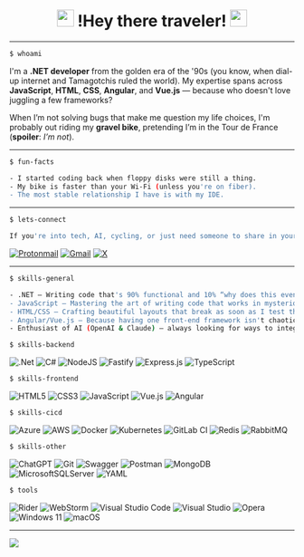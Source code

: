 <h1 align="center"> <img src="https://media.giphy.com/media/hvRJCLFzcasrR4ia7z/giphy.gif" width="30px"> !Hey there traveler! <img src="https://media.giphy.com/media/hvRJCLFzcasrR4ia7z/giphy.gif" width="30px"></h1>

---

```bash
$ whoami
```

I'm a **.NET developer** from the golden era of the '90s (you know, when dial-up internet and Tamagotchis ruled the world). My expertise spans across **JavaScript**, **HTML**, **CSS**, **Angular**, and **Vue.js** — because who doesn't love juggling a few frameworks?

When I’m not solving bugs that make me question my life choices, I'm probably out riding my **gravel bike**, pretending I’m in the Tour de France (**spoiler**: *I’m not*).

---

```bash
$ fun-facts
```

```bash
- I started coding back when floppy disks were still a thing.
- My bike is faster than your Wi-Fi (unless you're on fiber).
- The most stable relationship I have is with my IDE.
```

---

```bash
$ lets-connect
```

```bash
If you're into tech, AI, cycling, or just need someone to share in your debugging misery, hit me up! Let's build something awesome — or at least try to fix that one bug we've been avoiding.
```

<a href="mailto:politan@protonmail.com">![Protonmail](https://img.shields.io/badge/ProtonMail-8B89CC?style=for-the-badge&logo=protonmail&logoColor=white)</a> <a href="mailto:politan3@gmail.com">![Gmail](https://img.shields.io/badge/Gmail-D14836?style=for-the-badge&logo=gmail&logoColor=white)</a> <a href="https://x.com/politan3">![X](https://img.shields.io/badge/X-%23000000.svg?style=for-the-badge&logo=X&logoColor=white)</a>

---

```bash
$ skills-general
```

```bash
- .NET – Writing code that's 90% functional and 10% “why does this even work?”
- JavaScript – Mastering the art of writing code that works in mysterious ways (thanks, JS).
- HTML/CSS – Crafting beautiful layouts that break as soon as I test them on Internet Explorer.
- Angular/Vue.js – Because having one front-end framework isn't chaotic enough.
- Enthusiast of AI (OpenAI & Claude) – always looking for ways to integrate intelligent solutions into development.
```

```bash
$ skills-backend
```

![.Net](https://img.shields.io/badge/.NET-5C2D91?style=for-the-badge&logo=.net&logoColor=white) ![C#](https://img.shields.io/badge/c%23-%23239120.svg?style=for-the-badge&logo=csharp&logoColor=white) ![NodeJS](https://img.shields.io/badge/node.js-6DA55F?style=for-the-badge&logo=node.js&logoColor=white) ![Fastify](https://img.shields.io/badge/fastify-%23000000.svg?style=for-the-badge&logo=fastify&logoColor=white) ![Express.js](https://img.shields.io/badge/express.js-%23404d59.svg?style=for-the-badge&logo=express&logoColor=%2361DAFB) ![TypeScript](https://img.shields.io/badge/typescript-%23007ACC.svg?style=for-the-badge&logo=typescript&logoColor=white)

```bash
$ skills-frontend
```

![HTML5](https://img.shields.io/badge/html5-%23E34F26.svg?style=for-the-badge&logo=html5&logoColor=white) ![CSS3](https://img.shields.io/badge/css3-%231572B6.svg?style=for-the-badge&logo=css3&logoColor=white) ![JavaScript](https://img.shields.io/badge/javascript-%23323330.svg?style=for-the-badge&logo=javascript&logoColor=%23F7DF1E) ![Vue.js](https://img.shields.io/badge/vuejs-%2335495e.svg?style=for-the-badge&logo=vuedotjs&logoColor=%234FC08D) ![Angular](https://img.shields.io/badge/angular-%23DD0031.svg?style=for-the-badge&logo=angular&logoColor=white) 

```bash
$ skills-cicd
```

![Azure](https://img.shields.io/badge/azure-%230072C6.svg?style=for-the-badge&logo=microsoftazure&logoColor=white) ![AWS](https://img.shields.io/badge/AWS-%23FF9900.svg?style=for-the-badge&logo=amazon-aws&logoColor=white) ![Docker](https://img.shields.io/badge/docker-%230db7ed.svg?style=for-the-badge&logo=docker&logoColor=white) ![Kubernetes](https://img.shields.io/badge/kubernetes-%23326ce5.svg?style=for-the-badge&logo=kubernetes&logoColor=white)  ![GitLab CI](https://img.shields.io/badge/gitlab%20ci-%23181717.svg?style=for-the-badge&logo=gitlab&logoColor=white) ![Redis](https://img.shields.io/badge/redis-%23DD0031.svg?style=for-the-badge&logo=redis&logoColor=white) ![RabbitMQ](https://img.shields.io/badge/Rabbitmq-FF6600?style=for-the-badge&logo=rabbitmq&logoColor=white)


```bash
$ skills-other
```

![ChatGPT](https://img.shields.io/badge/chatGPT-74aa9c?style=for-the-badge&logo=openai&logoColor=white) ![Git](https://img.shields.io/badge/git-%23F05033.svg?style=for-the-badge&logo=git&logoColor=white) ![Swagger](https://img.shields.io/badge/-Swagger-%23Clojure?style=for-the-badge&logo=swagger&logoColor=white) ![Postman](https://img.shields.io/badge/Postman-FF6C37?style=for-the-badge&logo=postman&logoColor=white) ![MongoDB](https://img.shields.io/badge/MongoDB-%234ea94b.svg?style=for-the-badge&logo=mongodb&logoColor=white) ![MicrosoftSQLServer](https://img.shields.io/badge/Microsoft%20SQL%20Server-CC2927?style=for-the-badge&logo=microsoft%20sql%20server&logoColor=white) ![YAML](https://img.shields.io/badge/yaml-%23ffffff.svg?style=for-the-badge&logo=yaml&logoColor=151515)

```bash
$ tools
```

![Rider](https://img.shields.io/badge/Rider-000000.svg?style=for-the-badge&logo=Rider&logoColor=white&color=black&labelColor=crimson) ![WebStorm](https://img.shields.io/badge/webstorm-143?style=for-the-badge&logo=webstorm&logoColor=white&color=black) ![Visual Studio Code](https://img.shields.io/badge/Visual%20Studio%20Code-0078d7.svg?style=for-the-badge&logo=visual-studio-code&logoColor=white) ![Visual Studio](https://img.shields.io/badge/Visual%20Studio-5C2D91.svg?style=for-the-badge&logo=visual-studio&logoColor=white) ![Opera](https://img.shields.io/badge/Opera-FF1B2D?style=for-the-badge&logo=Opera&logoColor=white) ![Windows 11](https://img.shields.io/badge/Windows%2011-%230079d5.svg?style=for-the-badge&logo=Windows%2011&logoColor=white) ![macOS](https://img.shields.io/badge/mac%20os-000000?style=for-the-badge&logo=macos&logoColor=F0F0F0)

---

![](https://komarev.com/ghpvc/?username=politan&color=green&style=flat-square&label=You're%20guest%20number%20)

